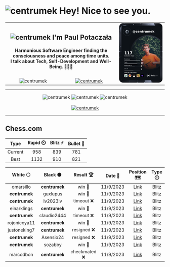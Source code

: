 <h1>
  <img
    src="https://emojis.slackmojis.com/emojis/images/1531849430/4246/blob-sunglasses.gif"
    width="30"
    alt="centrumek"
  />
  Hey! Nice to see you.
</h1>

<table>
  <tbody>
    <tr>
      <td align="center" width="70%" colspan="2">
        <h2>
          <img
            src="https://raw.githubusercontent.com/MartinHeinz/MartinHeinz/master/wave.gif"
            width="30px"
            alt="centrumek"
          />
          I'm Paul Potaczała
        </h2>
        <h4>
          Harmonious Software Engineer finding the consciousness and peace among time units.
          <br/>
          I talk about Tech, Self-Development and Well-Being. 🌿🧘🚀
        </h4>
      </td>
      <td width="30%" rowspan="2">
        <a href="https://app.daily.dev/centrumek">
          <img
            src="./devcard.png"
            alt="centrumek"
          />
        </a>
      </td>
    </tr>
    <tr align="center">
      <td>
        <img
          src="https://komarev.com/ghpvc/?username=centrumek&label=visitors&color=0e75b6&style=flat"
          alt="centrumek"
        >
      </td>
      <td>
        <a href="https://stackoverflow.com/users/14496012/centrumek">
          <img
            src="https://stackoverflow.com/users/flair/14496012.png?theme=dark"
            alt="centrumek"
          >
        </a>
      </td>
    </tr>
  </tbody>
</table>

---
<div align="center">
  <img 
    src="https://github-readme-stats.vercel.app/api?username=centrumek&show_icons=true&count_private=true&theme=darcula&hide_border=true&hide=issues,contribs&bg_color=00000000"
    alt="centrumek"
  />
  <img
    src="https://github-readme-stats.vercel.app/api/top-langs/?username=centrumek&layout=compact&hide_border=true&theme=darcula&bg_color=00000000&langs_count=6&exclude_repo=air-statistic-app"
    alt="centrumek"
  />
  <img 
    src="https://github-readme-streak-stats.herokuapp.com?user=centrumek&theme=darcula&hide_border=true&background=FFFFFF00"
    alt="centrumek"
  />
  <br/>
  <br/>
  <a href="https://www.buymeacoffee.com/centrumek">
    <img
      src="https://cdn.buymeacoffee.com/buttons/v2/default-orange.png"
      height="50"
      width="210"
      alt="centrumek"
    />
  </a>
</div>

---

## Chess.com

<div align="center">
<!--START_SECTION:chessStats-->
<!-- Automatically generated with https://github.com/Balastrong/chess-stats-action -->

| Type | Rapid ⏲️ | Blitz ⚡ | Bullet 🔫 |
|:---:|:---:|:---:|:---:|
| Current | 958 | 839 | 781 |
| Best | 1132 | 910 | 821 |

| White ⚪ | Black ⚫ | Result 🏆 | Date 📅 | Position 🗺️ | Type 🕕 |
|:---:|:---:|:---:|:---:|:---:|:---:|
| omarsillo | **centrumek** | win 🥇 | 11/9/2023 | <a href="http://www.ee.unb.ca/cgi-bin/tervo/fen.pl?select=6k1/8/8/p3R3/3p4/8/PPq3P1/K4r2 w - -">Link</a> | Blitz |
| **centrumek** | guxlupus | win 🥇 | 11/9/2023 | <a href="http://www.ee.unb.ca/cgi-bin/tervo/fen.pl?select=8/8/2R5/2K5/k1PP4/6R1/8/8 b - -">Link</a> | Blitz |
| **centrumek** | lv2023lv | timeout ❌ | 11/9/2023 | <a href="http://www.ee.unb.ca/cgi-bin/tervo/fen.pl?select=Q7/8/4N3/2p2R2/1k3PK1/2r3P1/8/8 w - -">Link</a> | Blitz |
| einarklings | **centrumek** | win 🥇 | 11/9/2023 | <a href="http://www.ee.unb.ca/cgi-bin/tervo/fen.pl?select=rnb2b1r/pppp1k1p/6p1/4q3/8/8/PPPP1PPP/RNB1K2R w KQ -">Link</a> | Blitz |
| **centrumek** | claudio2444 | timeout ❌ | 11/9/2023 | <a href="http://www.ee.unb.ca/cgi-bin/tervo/fen.pl?select=6k1/2b5/p1p3p1/P1Pp4/3P4/8/7p/7K w - -">Link</a> | Blitz |
| rojonicoya11 | **centrumek** | win 🥇 | 11/9/2023 | <a href="http://www.ee.unb.ca/cgi-bin/tervo/fen.pl?select=8/8/8/1R6/8/2p5/k5K1/8 w - -">Link</a> | Blitz |
| justoneking7 | **centrumek** | resigned ❌ | 11/9/2023 | <a href="http://www.ee.unb.ca/cgi-bin/tervo/fen.pl?select=8/k5bp/P2p1p2/2pBp3/1p2P3/3P4/1P3PPP/RN3RK1 b - -">Link</a> | Blitz |
| **centrumek** | Asensio24 | resigned ❌ | 11/9/2023 | <a href="http://www.ee.unb.ca/cgi-bin/tervo/fen.pl?select=r4r1k/4qppp/8/p3n3/P1Q1P3/5K2/2P2P2/8 w - -">Link</a> | Blitz |
| **centrumek** | sozabby | win 🥇 | 11/9/2023 | <a href="http://www.ee.unb.ca/cgi-bin/tervo/fen.pl?select=8/1K3R2/8/k7/8/2N5/P7/8 b - -">Link</a> | Blitz |
| marcodbon | **centrumek** | checkmated ❌ | 11/9/2023 | <a href="http://www.ee.unb.ca/cgi-bin/tervo/fen.pl?select=3r1br1/2p1kp2/p2p3p/1p3Bp1/8/1P2Q3/PBP2PPP/R3K2R b KQ -">Link</a> | Blitz |

<!--END_SECTION:chessStats-->
</div>
<!--
**centrumek/centrumek** is a ✨ _special_ ✨ repository because its `README.md` (this file) appears on your GitHub profile.

Here are some ideas to get you started:

- 🔭 I’m currently working on ...
- 🌱 I’m currently learning ...
- 👯 I’m looking to collaborate on ...
- 🤔 I’m looking for help with ...
- 💬 Ask me about ...
- 📫 How to reach me: ...
- 😄 Pronouns: ...
- ⚡ Fun fact: ...
-->
